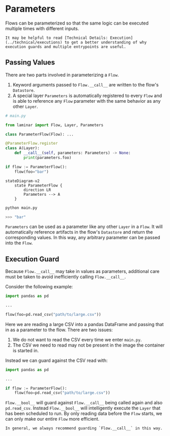 # Parameters

Flows can be parameterized so that the same logic can be executed multiple times with different inputs.

```{tip}
It may be helpful to read [Technical Details: Execution](../technical/executions) to get a better understanding of why execution guards and multiple entrypoints are useful.
```

## Passing Values

There are two parts involved in parameterizing a `Flow`.

1. Keyword arguments passed to `Flow.__call__` are written to the flow's `Datastore`.
1. A special layer `Parameters` is automatically registered to every `Flow` and is able to reference any `Flow` parameter with the same behavior as any other `Layer`.

```python
# main.py

from laminar import Flow, Layer, Parameters

class ParameterFlow(Flow): ...

@ParameterFlow.register
class A(Layer):
    def __call__(self, parameters: Parameters) -> None:
        print(parameters.foo)

if flow := ParameterFlow():
    flow(foo="bar")
```

```{mermaid}
stateDiagram-v2
    state ParameterFlow {
        direction LR
        Parameters --> A
    }
```

```python
python main.py

>>> "bar"
```

`Parameters` can be used as a parameter like any other `Layer` in a `Flow`. It will automatically reference artifacts in the flow's `Datastore` and return the corresponding values. In this way, any arbitrary parameter can be passed into the `Flow`.

## Execution Guard

Because `Flow.__call__` may take in values as parameters, additional care must be taken to avoid inefficiently calling `Flow.__call__`.

Consider the following example:

```python
import pandas as pd

...

flow(foo=pd.read_csv("path/to/large.csv"))
```

Here we are reading a large CSV into a pandas DataFrame and passing that in as a parameter to the flow. There are two issues:

1. We do not want to read the CSV every time we enter `main.py`.
1. The CSV we need to read may not be present in the image the container is started in.

Instead we can guard against the CSV read with:

```python
import pandas as pd

...

if flow := ParameterFlow():
    flow(foo=pd.read_csv("path/to/large.csv"))
```

`Flow.__bool__` will guard against `Flow.__call__` being called again and also `pd.read_csv`. Instead `Flow.__bool__` will intelligently execute the `Layer` that has been scheduled to run. By only reading data before the `Flow` starts, we can only make our entire `Flow` more efficient.

```{tip}
In general, we always recommend guarding `Flow.__call__` in this way.
```
